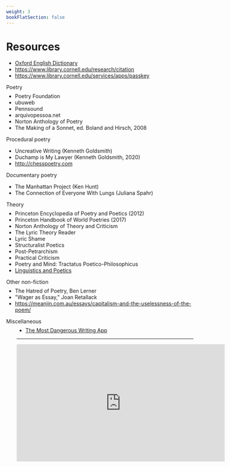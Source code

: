 ```yaml
---
weight: 3
bookFlatSection: false
---
```


# Resources

* [Oxford English Dictionary](http://encompass.library.cornell.edu.proxy.library.cornell.edu/cgi-bin/checkIP.cgi?access=gateway_standard%&url=https://www.oed.com/)
* https://www.library.cornell.edu/research/citation
* https://www.library.cornell.edu/services/apps/passkey

<div style="margin-left:0; margin-bottom:-.5em;">Poetry</div>

* Poetry Foundation
* ubuweb  
* Pennsound
* arquivopessoa.net
* Norton Anthology of Poetry
* The Making of a Sonnet, ed. Boland and Hirsch, 2008

Procedural poetry

* Uncreative Writing (Kenneth Goldsmith)
* Duchamp is My Lawyer (Kenneth Goldsmith, 2020)
* http://chesspoetry.com

Documentary poetry
* The Manhattan Project (Ken Hunt)
* The Connection of Everyone With Lungs (Juliana Spahr)

<div style="margin-left:0; margin-bottom:-.5em;">Theory</div>

* Princeton Encyclopedia of Poetry and Poetics (2012)
* Princeton Handbook of World Poetries (2017)
* Norton Anthology of Theory and Criticism
* The Lyric Theory Reader
* Lyric Shame
* Structuralist Poetics
* Post-Petrarchism
* Practical Criticism
* Poetry and Mind: Tractatus Poetico-Philosophicus
* [Linguistics and Poetics](https://monoskop.org/images/8/84/Jakobson_Roman_1960_Closing_statement_Linguistics_and_Poetics.pdf)


<div style="margin-left:0; margin-bottom:-.5em;">Other non-fiction</div>

* The Hatred of Poetry, Ben Lerner
* "Wager as Essay," Joan Retallack
* https://meanjin.com.au/essays/capitalism-and-the-uselessness-of-the-poem/

<div style="margin-left:0; margin-bottom:-.5em;">Miscellaneous</div>
<div style="margin-left:2em">


* [The Most Dangerous Writing App](https://www.squibler.io/dangerous-writing-prompt-app)
<hr>
<iframe width="560" height="315" src="https://www.youtube.com/embed/wUTaNQWjNy8" frameborder="0" allow="accelerometer; autoplay; encrypted-media; gyroscope; picture-in-picture" allowfullscreen></iframe>
</div>

</div>
